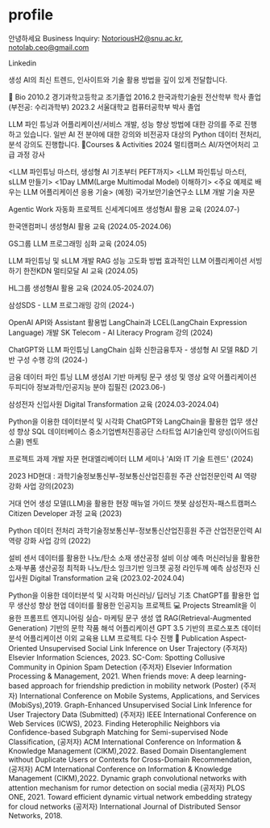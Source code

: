 # profile


안녕하세요
Business Inquiry: NotoriousH2@snu.ac.kr, notolab.ceo@gmail.com

Linkedin

생성 AI의 최신 트렌드, 인사이트와 기술 활용 방법을 깊이 있게 전달합니다.

📘 Bio
2010.2 경기과학고등학교 조기졸업
2016.2 한국과학기술원 전산학부 학사 졸업 (부전공: 수리과학부)
2023.2 서울대학교 컴퓨터공학부 박사 졸업

LLM 파인 튜닝과 어플리케이션/서비스 개발, 성능 향상 방법에 대한 강의를 주로 진행하고 있습니다.
일반 AI 전 분야에 대한 강의와 비전공자 대상의 Python 데이터 전처리, 분석 강의도 진행합니다.
🎒Courses & Activities
2024
멀티캠퍼스 AI/자연어처리 고급 과정 강사

<LLM 파인튜닝 마스터, 생성형 AI 기초부터 PEFT까지>
<LLM 파인튜닝 마스터, sLLM 만들기>
<1Day LMM(Large Multimodal Model) 이해하기>
<주요 예제로 배우는 LLM 어플리케이션 응용 기술> (예정)
국가보안기술연구소 LLM 개발 기술 자문

Agentic Work 자동화 프로젝트
신세계디에프 생성형AI 활용 교육 (2024.07-)

한국앤컴퍼니 생성형AI 활용 교육 (2024.05-2024.06)

GS그룹 LLM 프로그래밍 심화 교육 (2024.05)

LLM 파인튜닝 및 sLLM 개발
RAG 성능 고도화 방법
효과적인 LLM 어플리케이션 서빙하기
한전KDN 멀티모달 AI 교육 (2024.05)

HL그룹 생성형AI 활용 교육 (2024.05-2024.07)

삼성SDS - LLM 프로그래밍 강의 (2024-)

OpenAI API와 Assistant 활용법
LangChain과 LCEL(LangChain Expression Language) 개발
SK Telecom - AI Literacy Program 강의 (2024)

ChatGPT와 LLM 파인튜닝
LangChain 심화
신한금융투자 - 생성형 AI 모델 R&D 기반 구성 수행 강의 (2024-)

금융 데이터 파인 튜닝 LLM
생성AI 기반 마케팅 문구 생성 및 영상 요약 어플리케이션
두피디아 정보과학/인공지능 분야 집필진 (2023.06-)

삼성전자 신입사원 Digital Transformation 교육 (2024.03-2024.04)

Python을 이용한 데이터분석 및 시각화
ChatGPT와 LangChain을 활용한 업무 생산성 향상
SQL 데이터베이스
중소기업벤처진흥공단 스타트업 AI기술인력 양성(이어드림 스쿨) 멘토

프로젝트 과제 개발 자문
현대엘리베이터 LLM 세미나 'AI와 IT 기술 트렌드' (2024)

2023
HD현대 : 과학기술정보통신부-정보통신산업진흥원 주관 산업전문인력 AI 역량 강화 사업 강의(2023)

거대 언어 생성 모델(LLM)을 활용한 현장 매뉴얼 가이드 챗봇
삼성전자-패스트캠퍼스 Citizen Developer 과정 교육 (2023)

Python 데이터 전처리
과학기술정보통신부-정보통신산업진흥원 주관 산업전문인력 AI 역량 강화 사업 강의 (2022)

설비 센서 데이터를 활용한 나노/탄소 소재 생산공정 설비 이상 예측
머신러닝을 활용한 소재·부품 생산공정 최적화
나노/탄소 잉크기반 잉크젯 공정 라인두께 예측
삼성전자 신입사원 Digital Transformation 교육 (2023.02-2024.04)

Python을 이용한 데이터분석 및 시각화
머신러닝/ 딥러닝 기초
ChatGPT를 활용한 업무 생산성 향상
현업 데이터를 활용한 인공지능 프로젝트
💻 Projects
Streamlit을 이용한 프롬프트 엔지니어링 실습- 마케팅 문구 생성 앱
RAG(Retrieval-Augmented Generation) 기반의 문학 작품 해석 어플리케이션
GPT 3.5 기반의 프로스포츠 데이터 분석 어플리케이션
이외 교육용 LLM 프로젝트 다수 진행
📖 Publication
Aspect-Oriented Unsupervised Social Link Inference on User Trajectory (주저자)
Elsevier Information Sciences, 2023.
SC-Com: Spotting Collusive Community in Opinion Spam Detection (주저자)
Elsevier Information Processing & Management, 2021.
When friends move: A deep learning-based approach for friendship prediction in mobility network (Poster) (주저자)
International Conference on Mobile Systems, Applications, and Services (MobiSys),2019.
Graph-Enhanced Unsupervised Social Link Inference for User Trajectory Data (Submitted) (주저자)
IEEE International Conference on Web Services (ICWS), 2023.
Finding Heterophilic Neighbors via Confidence-based Subgraph Matching for Semi-supervised Node Classification, (공저자)
ACM International Conference on Information & Knowledge Management (CIKM),2022.
Based Domain Disentanglement without Duplicate Users or Contexts for Cross-Domain Recommendation, (공저자)
ACM International Conference on Information & Knowledge Management (CIKM),2022.
Dynamic graph convolutional networks with attention mechanism for rumor detection on social media (공저자)
PLOS ONE, 2021.
Toward efficient dynamic virtual network embedding strategy for cloud networks (공저자)
International Journal of Distributed Sensor Networks, 2018.
